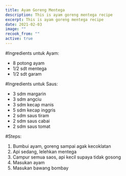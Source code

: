 ```yaml
---
title: Ayam Goreng Mentega
description: This is ayam goreng mentega recipe
excerpt: This is ayam goreng mentega recipe
date: 2021-02-03
image: ""
recook_from: ""
active: true
---
```


\#Ingredients untuk Ayam:

* 8 potong ayam
* 1/2 sdt mentega
* 1/2 sdt garam


\#Ingredients untuk Saus:

* 3 sdm margarin
* 3 sdm angciu
* 3 sdm kecap manis
* 5 sdm kecap inggris
* 2 sdm saus tiram
* 2 sdm saus cabai
* 2 sdm saus tomat


\#Steps:

1. Bumbui ayam, goreng sampai agak kecoklatan
1. Api sedang, lelehkan mentega
1. Campur semua saos, api kecil supaya tidak gosong
1. Masukan ayam
1. Masukan bawang bombay

